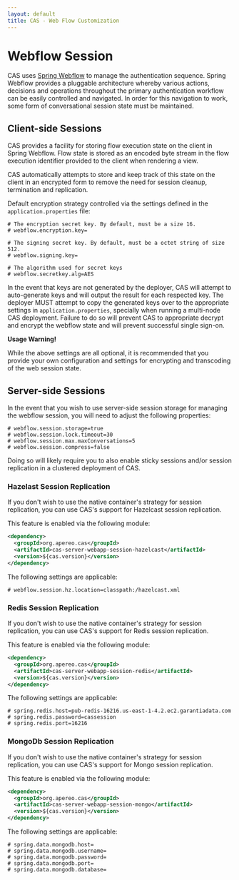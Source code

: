 ```yaml
---
layout: default
title: CAS - Web Flow Customization
---
```


# Webflow Session
CAS uses [Spring Webflow](https://github.com/spring-projects/spring-webflow) to manage the authentication sequence. Spring Webflow provides a pluggable architecture whereby various actions, decisions and operations throughout the primary authentication workflow can be easily controlled and navigated. In order for this navigation to work, some form of conversational session state must be maintained.

## Client-side Sessions
CAS provides a facility for storing flow execution state on the client in Spring Webflow. Flow state is stored as an encoded byte
stream in the flow execution identifier provided to the client when rendering a view.

CAS automatically attempts to store
and keep track of this state on the client in an encrypted form to remove the need for session cleanup, termination and replication.

Default encryption strategy controlled via the settings defined in the `application.properties` file:

```properties
# The encryption secret key. By default, must be a size 16.
# webflow.encryption.key=

# The signing secret key. By default, must be a octet string of size 512.
# webflow.signing.key=

# The algorithm used for secret keys
# webflow.secretkey.alg=AES
```


In the event that keys are not generated by the deployer, CAS will attempt to auto-generate keys and will output
the result for each respected key. The deployer MUST attempt to copy the generated keys over to the appropriate
settings in `application.properties`, specially when running a multi-node CAS deployment. Failure to do so will prevent CAS
to appropriate decrypt and encrypt the webflow state and will prevent successful single sign-on.

<div class="alert alert-warning"><strong>Usage Warning!</strong><p>
While the above settings are all optional, it is recommended that you provide your own configuration and settings for encrypting and
transcoding of the web session state.</p></div>

## Server-side Sessions

In the event that you wish to use server-side session storage for managing the webflow session, you will need to adjust
the following properties:

```properties
# webflow.session.storage=true
# webflow.session.lock.timeout=30
# webflow.session.max.maxConversations=5
# webflow.session.compress=false
```

Doing so will likely require you to also enable sticky sessions and/or session replication in a clustered deployment of CAS.

### Hazelast Session Replication

If you don't wish to use the native container's strategy for session replication, 
you can use CAS's support for Hazelcast session replication.

This feature is enabled via the following module:

```xml
<dependency>
  <groupId>org.apereo.cas</groupId>
  <artifactId>cas-server-webapp-session-hazelcast</artifactId>
  <version>${cas.version}</version>
</dependency>
```

The following settings are applicable:

```properties
# webflow.session.hz.location=classpath:/hazelcast.xml
```

### Redis Session Replication

If you don't wish to use the native container's strategy for session replication, 
you can use CAS's support for Redis session replication.

This feature is enabled via the following module:

```xml
<dependency>
  <groupId>org.apereo.cas</groupId>
  <artifactId>cas-server-webapp-session-redis</artifactId>
  <version>${cas.version}</version>
</dependency>
```

The following settings are applicable:

```properties
# spring.redis.host=pub-redis-16216.us-east-1-4.2.ec2.garantiadata.com
# spring.redis.password=cassession
# spring.redis.port=16216
```

### MongoDb Session Replication

If you don't wish to use the native container's strategy for session replication, 
you can use CAS's support for Mongo session replication.

This feature is enabled via the following module:

```xml
<dependency>
  <groupId>org.apereo.cas</groupId>
  <artifactId>cas-server-webapp-session-mongo</artifactId>
  <version>${cas.version}</version>
</dependency>
```

The following settings are applicable:

```properties
# spring.data.mongodb.host=
# spring.data.mongodb.username=
# spring.data.mongodb.password=
# spring.data.mongodb.port=
# spring.data.mongodb.database=
```
